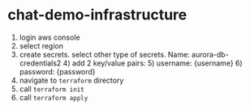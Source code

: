 # chat-demo-infrastructure

1) login aws console
2) select region 
3) create secrets. select other type of secrets. Name: aurora-db-credentials2
   4) add 2 key/value pairs:
      5) username: {username}
      6) password: {password}
7) navigate to `terraform` directory
8) call `terraform init`
9) call `terraform apply`
